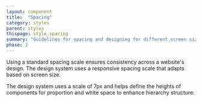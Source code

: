 ```yaml
---
layout: component
title:  "Spacing"
category: styles
parent: styles
thispage: style.spacing
summary: "Guidelines for spacing and designing for different screen sizes."
phase: 2
---
```


Using a standard spacing scale ensures consistency across a website's design. The design system uses a responsive spacing scale that adapts based on screen size.

The design system uses a scale of 7px and helps define the heights of components for proportion and white space to enhance hierarchy structure.
